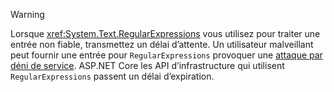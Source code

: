 > [!WARNING]
> Lorsque <xref:System.Text.RegularExpressions> vous utilisez pour traiter une entrée non fiable, transmettez un délai d’attente. Un utilisateur malveillant peut fournir une entrée pour `RegularExpressions` provoquer une [attaque par déni de service](https://www.us-cert.gov/ncas/tips/ST04-015). ASP.NET Core les API d’infrastructure qui utilisent `RegularExpressions` passent un délai d’expiration.